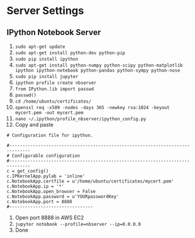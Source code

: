 # Server Settings
## IPython Notebook Server
1. `sudo apt-get update`
1. `sudo apt-get install python-dev python-pip`
1. `sudo pip install ipython`
1. `sudo apt-get install python-numpy python-scipy python-matplotlib ipython ipython-notebook python-pandas python-sympy python-nose`
1. `sudo pip install jupyter`
1. `ipython profile create nbserver`
1. `from IPython.lib import passwd`
1. `passwd()`
1. `cd /home/ubuntu/certificates/`
1. `openssl req -x509 -nodes -days 365 -newkey rsa:1024 -keyout mycert.pem -out mycert.pem`
1. `nano ~/.ipython/profile_nbserver/ipython_config.py`
1. Copy and paste
```
# Configuration file for ipython.

#------------------------------------------------------------------------------
# Configurable configuration
#------------------------------------------------------------------------------
c = get_config()
c.IPKernelApp.pylab = 'inline'
c.NotebookApp.certfile = u'/home/ubuntu/certificates/mycert.pem'
c.NotebookApp.ip = '*'
c.NotebookApp.open_browser = False
c.NotebookApp.password = u'YOURpasswordKey'
c.NotebookApp.port = 8888
#--------------------------------
```
1. Open port 8888 in AWS EC2
1. `jupyter notebook --profile=nbserver --ip=0.0.0.0`
1. Done